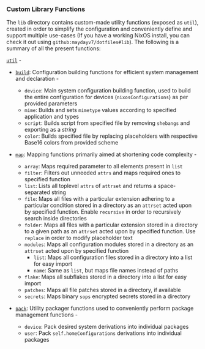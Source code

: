### Custom Library Functions

The `lib` directory contains custom-made utility functions (exposed as `util`), created in order to simplify the configuration and conveniently define and support multiple use-cases (If you have a working NixOS install, you can check it out using `github:maydayv7/dotfiles#lib`). The following is a summary of all the present functions:

[`util`](./default.nix) -

- [`build`](./build.nix): Configuration building functions for efficient system management and declaration -

  - `device`: Main system configuration building function, used to build the entire configuration for devices (`nixosConfigurations`) as per provided parameters
  - `mime`: Builds and sets `mimetype` values according to specified application and types
  - `script`: Builds script from specified file by removing `shebangs` and exporting as a _string_
  - `color`: Builds specified file by replacing placeholders with respective Base16 colors from provided scheme

- [`map`](./map.nix): Mapping functions primarily aimed at shortening code complexity -

  - `array`: Maps required parameter to all elements present in `list`
  - `filter`: Filters out unneeded `attrs` and maps required ones to specified function
  - `list`: Lists all toplevel `attrs` of `attrset` and returns a space-separated string
  - `file`: Maps all files with a particular extension adhering to a particular condition stored in a directory as an `attrset` acted upon by specified function. Enable `recursive` in order to recursively search inside directories
  - `folder`: Maps all files with a particular extension stored in a directory to a given path as an `attrset` acted upon by specified function. Use `replace` in order to modify placeholder text
  - `modules`: Maps all configuration modules stored in a directory as an `attrset` acted upon by specified function
    - `list`: Maps all configuration files stored in a directory into a list for easy import
    - `name`: Same as `list`, but maps file names instead of paths
  - `flake`: Maps all subflakes stored in a directory into a list for easy import
  - `patches`: Maps all file patches stored in a directory, if available
  - `secrets`: Maps binary `sops` encrypted secrets stored in a directory

- [`pack`](./pack.nix): Utility packager functions used to conveniently perform package management functions -

  - `device`: Pack desired system derivations into individual packages
  - `user`: Pack `self.homeConfigurations` derivations into individual packages

